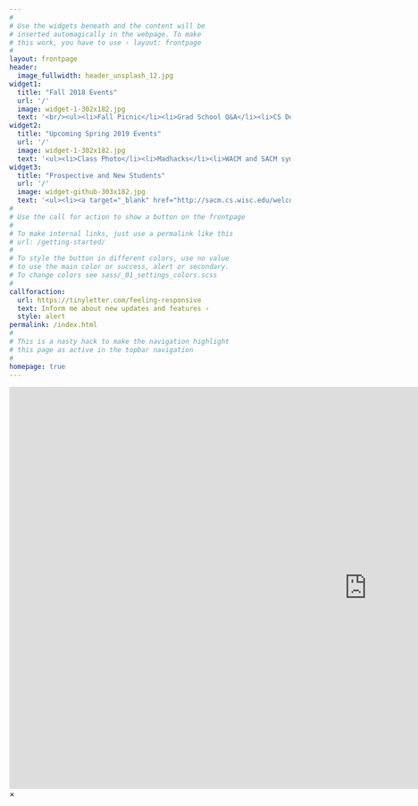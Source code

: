 ```yaml
---
#
# Use the widgets beneath and the content will be
# inserted automagically in the webpage. To make
# this work, you have to use › layout: frontpage
#
layout: frontpage
header:
  image_fullwidth: header_unsplash_12.jpg
widget1:
  title: "Fall 2018 Events"
  url: '/'
  image: widget-1-302x182.jpg
  text: '<br/><ul><li>Fall Picnic</li><li>Grad School Q&A</li><li>CS Department Photo Board</li><li>Programming Contest</li></ul><h5><em><strong>..... semester long TGIFs and boardgames</strong></em></h5>'
widget2:
  title: "Upcoming Spring 2019 Events"
  url: '/'
  image: widget-1-302x182.jpg
  text: '<ul><li>Class Photo</li><li>Madhacks</li><li>WACM and SACM symposium</li><li>T-Shirt Designing Contest</li><li>Programming Contest</li></ul><h5><em><strong>..... continuing the tradition of TGIFs and boardgames</strong></em></h5>'
widget3:
  title: "Prospective and New Students"
  url: '/'
  image: widget-github-303x182.jpg
  text: '<ul><li><a target="_blank" href="http://sacm.cs.wisc.edu/welcome/"><em><strong>Prospective Student Welcome Weekend</strong></em></a></li><li><a target="_blank" href="http://sacm.cs.wisc.edu/orientation/"><em><strong>Graduate Student Orientation</strong></em></a></li><li><a target="_blank" href="http://sacm.cs.wisc.edu/transition/"><em><strong>Graduate Student Transition Information</strong></em></a></li></ul>'
#
# Use the call for action to show a button on the frontpage
#
# To make internal links, just use a permalink like this
# url: /getting-started/
#
# To style the button in different colors, use no value
# to use the main color or success, alert or secondary.
# To change colors see sass/_01_settings_colors.scss
#
callforaction:
  url: https://tinyletter.com/feeling-responsive
  text: Inform me about new updates and features ›
  style: alert
permalink: /index.html
#
# This is a nasty hack to make the navigation highlight
# this page as active in the topbar navigation
#
homepage: true
---
```


<div id="videoModal" class="reveal-modal large" data-reveal="">
  <div class="flex-video widescreen vimeo" style="display: block;">
    <iframe width="1280" height="720" src="https://www.youtube.com/embed/3b5zCFSmVvU" frameborder="0" allowfullscreen></iframe>
  </div>
  <a class="close-reveal-modal">&#215;</a>
</div>
